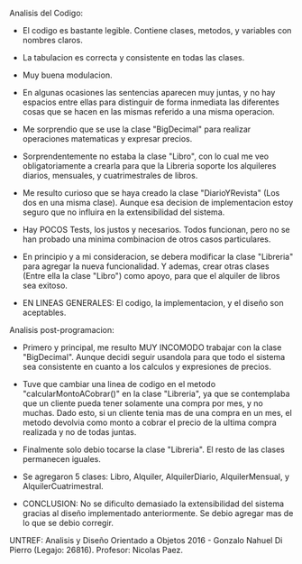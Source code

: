 ﻿Analisis del Codigo:

- El codigo es bastante legible. Contiene clases, metodos, y variables con nombres claros.
- La tabulacion es correcta y consistente en todas las clases.
- Muy buena modulacion.
- En algunas ocasiones las sentencias aparecen muy juntas, y no hay espacios entre ellas para
  distinguir de forma inmediata las diferentes cosas que se hacen en las mismas referido a una misma 
  operacion.
- Me sorprendio que se use la clase "BigDecimal" para realizar operaciones matematicas y expresar 
  precios.
- Sorprendentemente no estaba la clase "Libro", con lo cual me veo obligatoriamente a crearla para
  que la Libreria soporte los alquileres diarios, mensuales, y cuatrimestrales de libros.
- Me resulto curioso que se haya creado la clase "DiarioYRevista" (Los dos en una misma clase). Aunque
  esa decision de implementacion estoy seguro que no influira en la extensibilidad del sistema.
- Hay POCOS Tests, los justos y necesarios. Todos funcionan, pero no se han probado una minima 
  combinacion de otros casos particulares.
- En principio y a mi consideracion, se debera modificar la clase "Libreria" para agregar la nueva 
  funcionalidad. Y ademas, crear otras clases (Entre ella la clase "Libro") como apoyo, para que el 
  alquiler de libros sea exitoso.

- EN LINEAS GENERALES: El codigo, la implementacion, y el diseño son aceptables.


Analisis post-programacion:

- Primero y principal, me resulto MUY INCOMODO trabajar con la clase "BigDecimal". Aunque decidi seguir
  usandola para que todo el sistema sea consistente en cuanto a los calculos y expresiones de precios.
- Tuve que cambiar una linea de codigo en el metodo "calcularMontoACobrar()" en la clase "Libreria", ya
  que se contemplaba que un cliente pueda tener solamente una compra por mes, y no muchas. Dado esto, 
  si un cliente tenia mas de una compra en un mes, el metodo devolvia como monto a cobrar el precio de 
  la ultima compra realizada y no de todas juntas.
- Finalmente solo debio tocarse la clase "Libreria". El resto de las clases permanecen iguales.
- Se agregaron 5 clases: Libro, Alquiler, AlquilerDiario, AlquilerMensual, y AlquilerCuatrimestral.

- CONCLUSION: No se dificulto demasiado la extensibilidad del sistema gracias al diseño implementado
              anteriormente. Se debio agregar mas de lo que se debio corregir.


UNTREF: Analisis y Diseño Orientado a Objetos 2016 - Gonzalo Nahuel Di Pierro (Legajo: 26816).
Profesor: Nicolas Paez.
